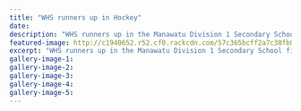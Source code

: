 ```yaml
---
title: "WHS runners up in Hockey"
date: 
description: "WHS runners up in the Manawatu Division 1 Secondary School finals played at Palmerston North on Thursday night, 25 August..."
featured-image: http://c1940652.r52.cf0.rackcdn.com/57c365bcff2a7c38fb001851/Various-hockey-photo-to-use.jpg
excerpt: "WHS runners up in the Manawatu Division 1 Secondary School finals played at Palmerston North on Thursday night, 25 August."
gallery-image-1: 
gallery-image-2: 
gallery-image-3: 
gallery-image-4: 
gallery-image-5: 
---
```

